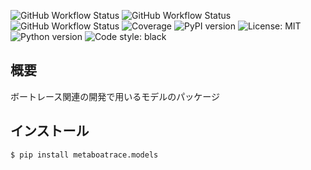 ![GitHub Workflow Status](https://github.com/metaboatrace/models/actions/workflows/publish.yml/badge.svg)
![GitHub Workflow Status](https://github.com/metaboatrace/models/actions/workflows/tests.yml/badge.svg)
![GitHub Workflow Status](https://github.com/metaboatrace/models/actions/workflows/lint.yml/badge.svg)
![Coverage](https://img.shields.io/codecov/c/github/metaboatrace/models.svg)
![PyPI version](https://img.shields.io/pypi/v/metaboatrace.models.svg)
![License: MIT](https://img.shields.io/badge/License-MIT-yellow.svg)
![Python version](https://img.shields.io/badge/python-3.10-blue.svg)
![Code style: black](https://img.shields.io/badge/code%20style-black-000000.svg)

## 概要

ボートレース関連の開発で用いるモデルのパッケージ

## インストール

```bash
$ pip install metaboatrace.models
```
